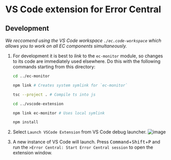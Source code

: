 # VS Code extension for Error Central

## Development

_We reccomend using the VS Code workspace `./ec.code-workspace` which allows you to work on all EC components simultaneously._

1. For development it is best to _link_ to the `ec-monitor` module, so changes to its code are immediately used elsewhere. Do this with
   the following commands starting from this directory:

   ```bash
   cd ../ec-monitor

   npm link # Creates system symlink for `ec-monitor`

   tsc --project . # Compile ts into js

   cd ../vscode-extension

   npm link ec-monitor # Uses local symlink

   npm install
   ```

2. Select `Launch VSCode Extension` from VS Code debug launcher. ![image](https://user-images.githubusercontent.com/673455/63225582-b0337a00-c1d1-11e9-8a86-3edacc513720.png)

3. A new instance of VS Code will launch. Press <kbd>Command</kbd>+<kbd>Shift</kbd>+<kbd>P</kbd> and run the `>Error Central: Start Error Central session` to open the extension window.
